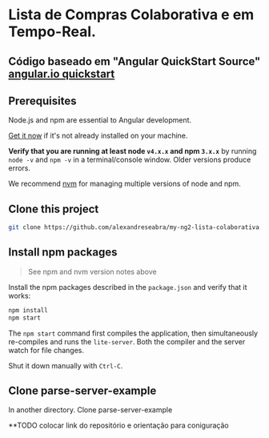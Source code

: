 # Lista de Compras Colaborativa e em Tempo-Real.

##  Código baseado em "Angular QuickStart Source" [angular.io quickstart](https://angular.io/docs/ts/latest/quickstart.html)


## Prerequisites

Node.js and npm are essential to Angular development. 
    
<a href="https://docs.npmjs.com/getting-started/installing-node" target="_blank" title="Installing Node.js and updating npm">
Get it now</a> if it's not already installed on your machine.
 
**Verify that you are running at least node `v4.x.x` and npm `3.x.x`**
by running `node -v` and `npm -v` in a terminal/console window.
Older versions produce errors.

We recommend [nvm](https://github.com/creationix/nvm) for managing multiple versions of node and npm.

## Clone this project 
```bash
git clone https://github.com/alexandreseabra/my-ng2-lista-colaborativa.git
```

## Install npm packages

> See npm and nvm version notes above

Install the npm packages described in the `package.json` and verify that it works:

```bash
npm install
npm start
```

The `npm start` command first compiles the application, 
then simultaneously re-compiles and runs the `lite-server`.
Both the compiler and the server watch for file changes.

Shut it down manually with `Ctrl-C`.

## Clone parse-server-example

In another directory. Clone parse-server-example

**TODO colocar link do repositório e orientação para coniguração

